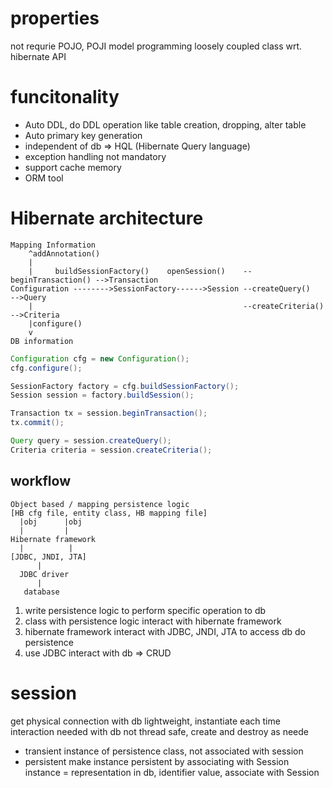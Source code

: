 # properties
not requrie POJO, POJI model programming
loosely coupled class wrt. hibernate API

# funcitonality
- Auto DDL, do DDL operation like table creation, dropping, alter table
- Auto primary key generation
- independent of db => HQL (Hibernate Query language)
- exception handling not mandatory
- support cache memory
- ORM tool


# Hibernate architecture
```
Mapping Information
    ^addAnnotation()
    |
    |     buildSessionFactory()    openSession()    --beginTransaction() -->Transaction
Configuration -------->SessionFactory------>Session --createQuery()      -->Query
    |                                               --createCriteria()   -->Criteria
    |configure()
    v
DB information
```

```java
Configuration cfg = new Configuration();
cfg.configure();

SessionFactory factory = cfg.buildSessionFactory();
Session session = factory.buildSession();

Transaction tx = session.beginTransaction();
tx.commit();

Query query = session.createQuery();
Criteria criteria = session.createCriteria();
```

## workflow
```
Object based / mapping persistence logic
[HB cfg file, entity class, HB mapping file]
  |obj      |obj
  |         |
Hibernate framework
  |          |
[JDBC, JNDI, JTA]
      |
  JDBC driver
      |
   database
```
1. write persistence logic to perform specific operation to db
2. class with persistence logic interact with hibernate framework
3. hibernate framework interact with JDBC, JNDI, JTA to access db do persistence
4. use JDBC interact with db => CRUD


# session
get physical connection with db
lightweight, instantiate each time interaction needed with db
not thread safe, create and destroy as neede

- transient
instance of persistence class, not associated with session
- persistent
make instance persistent by associating with Session
instance = representation in db, identifier value, associate with Session








